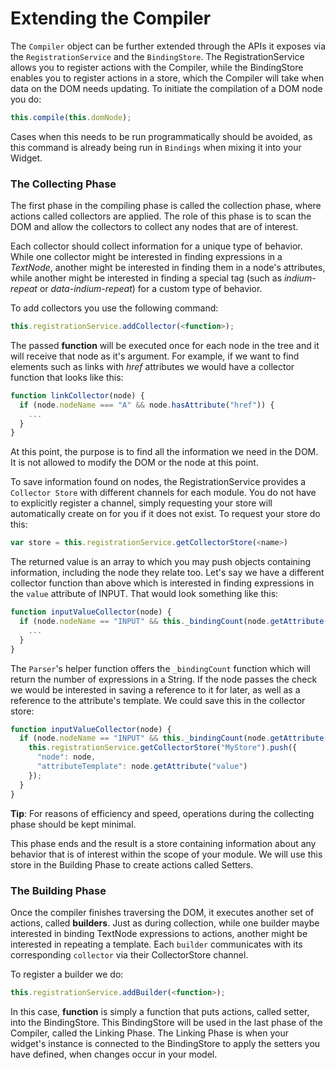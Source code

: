 # Extending the Compiler

The `Compiler` object can be further extended through the APIs it exposes via the `RegistrationService` and the `BindingStore`. The RegistrationService allows you to register actions with the Compiler, while the BindingStore enables you to register actions in a store, which the Compiler will take when data on the DOM needs updating. To initiate the compilation of a DOM node you do:

```javascript
this.compile(this.domNode);
```

Cases when this needs to be run programmatically should be avoided, as this command is already being run in `Bindings` when mixing it into your Widget.

### The Collecting Phase

The first phase in the compiling phase is called the collection phase, where actions called collectors are applied. The role of this phase is to scan the DOM and allow the collectors to collect any nodes that are of interest. 

Each collector should collect information for a unique type of behavior. While one collector might be interested in finding expressions in a _TextNode_, another might be interested in finding them in a node's attributes, while another might be interested in finding a special tag (such as _indium-repeat_ or _data-indium-repeat_) for a custom type of behavior.


To add collectors you use the following command:
```javascript
this.registrationService.addCollector(<function>);
```

The passed __function__ will be executed once for each node in the tree and it will receive that node as it's argument. For example, if we want to find elements such as links with _href_ attributes we would have a collector function that looks like this:

```javascript
function linkCollector(node) {
  if (node.nodeName === "A" && node.hasAttribute("href")) {
    ...
  }
}
```

At this point, the purpose is to find all the information we need in the DOM. It is not allowed to modify the DOM or the node at this point. 

To save information found on nodes, the RegistrationService provides a `Collector Store` with different channels for each module. You do not have to explicitly register a channel, simply requesting your store will automatically create on for you if it does not exist. To request your store do this:

```javascript
var store = this.registrationService.getCollectorStore(<name>)
```

The returned value is an array to which you may push objects containing information, including the node they relate too. Let's say we have a different collector function than above which is interested in finding expressions in the `value` attribute of INPUT. That would look something like this:

```javascript
function inputValueCollector(node) {
  if (node.nodeName == "INPUT" && this._bindingCount(node.getAttribute("value"))) {
    ...
  }
}
```

The `Parser`'s helper function offers the `_bindingCount` function which will return the number of expressions in a String. If the node passes the check we would be interested in saving a reference to it for later, as well as a reference to the attribute's template. We could save this in the collector store:

```javascript
function inputValueCollector(node) {
  if (node.nodeName == "INPUT" && this._bindingCount(node.getAttribute("value"))) {
    this.registrationService.getCollectorStore("MyStore").push({
      "node": node,
      "attributeTemplate": node.getAttribute("value")
    });
  }
}
```

__Tip__: For reasons of efficiency and speed, operations during the collecting phase should be kept minimal.

This phase ends and the result is a store containing information about any behavior that is of interest within the scope of your module. We will use this store in the Building Phase to create actions called Setters.

### The Building Phase

Once the compiler finishes traversing the DOM, it executes another set of actions, called __builders__. Just as during collection, while one builder maybe interested in binding TextNode expressions to actions, another might be interested in repeating a template. Each `builder` communicates with its corresponding `collector` via their CollectorStore channel.

To register a builder we do:

```javascript
this.registrationService.addBuilder(<function>);
```

In this case, __function__ is simply a function that puts actions, called setter, into the BindingStore. This BindingStore will be used in the last phase of the Compiler, called the Linking Phase. The Linking Phase is when your widget's instance is connected to the BindingStore to apply the setters you have defined, when changes occur in your model.

